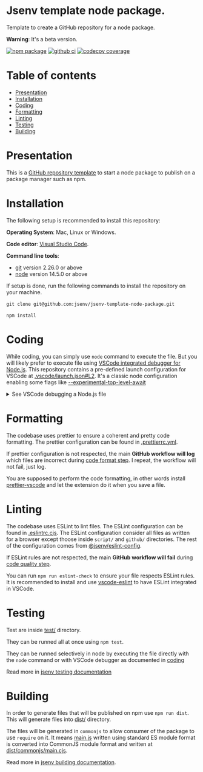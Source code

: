 # Jsenv template node package.

Template to create a GitHub repository for a node package.

**Warning**: It's a beta version.

[![npm package](https://img.shields.io/npm/v/@jsenv/template-node-package.svg?logo=npm&label=package)](https://www.npmjs.com/package/@jsenv/template-node-package)
[![github ci](https://github.com/jsenv/jsenv-template-node-package/workflows/ci/badge.svg)](https://github.com/jsenv/jsenv-template-node-package/actions?workflow=ci)
[![codecov coverage](https://codecov.io/gh/jsenv/jsenv-template-node-package/branch/master/graph/badge.svg)](https://codecov.io/gh/jsenv/jsenv-template-node-package)

# Table of contents

- [Presentation](#Presentation)
- [Installation](#Installation)
- [Coding](#Coding)
- [Formatting](#Formatting)
- [Linting](#Linting)
- [Testing](#Testing)
- [Building](#Building)

# Presentation

This is a [GitHub repository template](https://docs.github.com/en/github-ae@latest/github/creating-cloning-and-archiving-repositories/creating-a-repository-from-a-template#creating-a-repository-from-a-template) to start a node package to publish on a package manager such as npm.

# Installation

The following setup is recommended to install this repository:

**Operating System**: Mac, Linux or Windows.

**Code editor**: [Visual Studio Code](https://code.visualstudio.com/).

**Command line tools**:

- [git](https://git-scm.com/) version 2.26.0 or above
- [node](https://nodejs.org/en/) version 14.5.0 or above

If setup is done, run the following commands to install the repository on your machine.

```console
git clone git@github.com:jsenv/jsenv-template-node-package.git
```

```console
npm install
```

# Coding

While coding, you can simply use `node` command to execute the file. But you will likely prefer to execute file using [VSCode integrated debugger for Node.js](https://code.visualstudio.com/docs/nodejs/nodejs-debugging). This repository contains a pre-defined launch configuration for VSCode at [.vscode/launch.json#L2](./.vscode/launch.json#L5). It's a classic node configuration enabling some flags like [--experimental-top-level-await](https://nodejs.org/docs/latest-v14.x/api/cli.html#cli_experimental_repl_await)

<details>
  <summary>See VSCode debugging a Node.js file</summary>

![Screencast of debugging a Node.js file in VSCode](./docs/vscode-node-debug.gif)

</details>

# Formatting

The codebase uses prettier to ensure a coherent and pretty code formatting. The prettier configuration can be found in [.prettierrc.yml](./.prettierrc.yml).

If prettier configuration is not respected, the main **GitHub workflow will log** which files are incorrect during [code format step](./.github/workflows/ci.yml#L33). I repeat, the workflow will not fail, just log.

You are supposed to perform the code formatting, in other words install [prettier-vscode](https://marketplace.visualstudio.com/items?itemName=esbenp.prettier-vscode) and let the extension do it when you save a file.

# Linting

The codebase uses ESLint to lint files. The ESLint configuration can be found in [.eslintrc.cjs](./.eslintrc.cjs). The ESLint configuration consider all files as written for a browser except thoose inside `script/` and `github/` directories. The rest of the configuration comes from [@jsenv/eslint-config](https://github.com/jsenv/jsenv-eslint-config#eslint-config).

If ESLint rules are not respected, the main **GitHub workflow will fail** during [code quality step](./.github/workflows/ci.yml#L45).

You can run `npm run eslint-check` to ensure your file respects ESLint rules. It is recommended to install and use [vscode-eslint](https://marketplace.visualstudio.com/items?itemName=dbaeumer.vscode-eslint) to have ESLint integrated in VSCode.

# Testing

Test are inside [test/](./test/) directory.

They can be runned all at once using `npm test`.

They can be runned selectively in node by executing the file directly with the `node` command or with VSCode debugger as documented in [coding](#coding)

Read more in [jsenv testing documentation](https://github.com/jsenv/jsenv-core#testing)

# Building

In order to generate files that will be published on npm use `npm run dist`. This will generate files into [dist/](./dist/) directory.

The files will be generated in `commonjs` to allow consumer of the package to use `require` on it. It means [main.js](./main.js) written using standard ES module format is converted into CommonJS module format and written at [dist/commonjs/main.cjs](./dist/commonjs/main.cjs).

Read more in [jsenv building documentation](https://github.com/jsenv/jsenv-core/blob/master/docs/building/readme.md#Building-a-nodejs-package).
